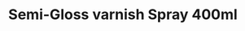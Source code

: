 ---
layout: product
title: "Semi-Gloss varnish Spray 400ml"
price: "1100" 
desc: "Lak u spreju – polu sjajni"
img_path: "/assets/img/AK1014.webp"
brand: "AK"
available: false
special_offer: false
new: false
soon: false
cat: "070000"
subcat: "070200"
subsubcat: "070205"
sifra: "AK1014"
popular: false
spec: false
---